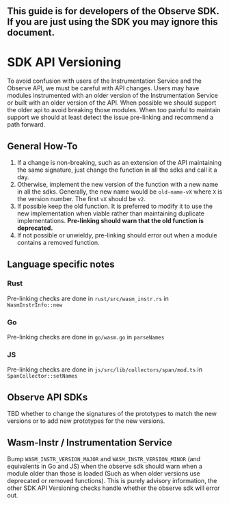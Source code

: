 ## This guide is for developers of the Observe SDK. If you are just using the SDK you may ignore this document.

# SDK API Versioning

To avoid confusion with users of the Instrumentation Service and the Observe API, we must be careful with API changes. Users may have modules instrumented with an older version of the Instrumentation Service or built with an older version of the API. When possible we should support the older api to avoid breaking those modules. When too painful to maintain support we should at least detect the issue pre-linking and recommend a path forward.

## General How-To
1. If a change is non-breaking, such as an extension of the API maintaining the same signature, just change the function in all the sdks and call it a day.
2. Otherwise, implement the new version of the function with a new name in all the sdks. Generally, the new name would be `old-name-vX` where `X` is the version number. The first `vX` should be `v2`.
3. If possible keep the old function. It is preferred to modify it to use the new implementation when viable rather than maintaining duplicate implementations. **Pre-linking should warn that the old function is deprecated.**
4. If not possible or unwieldy, pre-linking should error out when a module contains a removed function.

## Language specific notes
### Rust
Pre-linking checks are done in `rust/src/wasm_instr.rs` in `WasmInstrInfo::new`
### Go
Pre-linking checks are done in `go/wasm.go` in `parseNames`
### JS
Pre-linking checks are done in `js/src/lib/collectors/span/mod.ts` in `SpanCollector::setNames`

## Observe API SDKs
TBD whether to change the signatures of the prototypes to match the new versions or to add new prototypes for the new versions.

## Wasm-Instr / Instrumentation Service
Bump `WASM_INSTR_VERSION_MAJOR` and `WASM_INSTR_VERSION_MINOR` (and equivalents in Go and JS) when the observe sdk should warn when a module older than those is loaded (Such as when older versions use deprecated or removed functions). This is purely advisory information, the other SDK API Versioning checks handle whether the observe sdk will error out.


